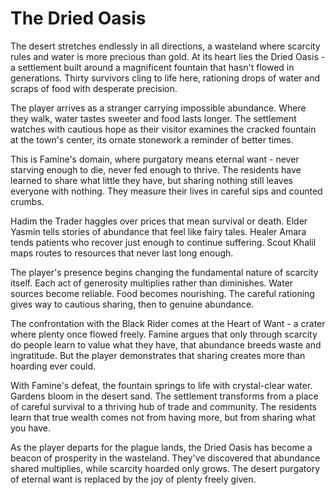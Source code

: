 # The Dried Oasis

The desert stretches endlessly in all directions, a wasteland where scarcity rules and water is more precious than gold. At its heart lies the Dried Oasis - a settlement built around a magnificent fountain that hasn't flowed in generations. Thirty survivors cling to life here, rationing drops of water and scraps of food with desperate precision.

The player arrives as a stranger carrying impossible abundance. Where they walk, water tastes sweeter and food lasts longer. The settlement watches with cautious hope as their visitor examines the cracked fountain at the town's center, its ornate stonework a reminder of better times.

This is Famine's domain, where purgatory means eternal want - never starving enough to die, never fed enough to thrive. The residents have learned to share what little they have, but sharing nothing still leaves everyone with nothing. They measure their lives in careful sips and counted crumbs.

Hadim the Trader haggles over prices that mean survival or death. Elder Yasmin tells stories of abundance that feel like fairy tales. Healer Amara tends patients who recover just enough to continue suffering. Scout Khalil maps routes to resources that never last long enough.

The player's presence begins changing the fundamental nature of scarcity itself. Each act of generosity multiplies rather than diminishes. Water sources become reliable. Food becomes nourishing. The careful rationing gives way to cautious sharing, then to genuine abundance.

The confrontation with the Black Rider comes at the Heart of Want - a crater where plenty once flowed freely. Famine argues that only through scarcity do people learn to value what they have, that abundance breeds waste and ingratitude. But the player demonstrates that sharing creates more than hoarding ever could.

With Famine's defeat, the fountain springs to life with crystal-clear water. Gardens bloom in the desert sand. The settlement transforms from a place of careful survival to a thriving hub of trade and community. The residents learn that true wealth comes not from having more, but from sharing what you have.

As the player departs for the plague lands, the Dried Oasis has become a beacon of prosperity in the wasteland. They've discovered that abundance shared multiplies, while scarcity hoarded only grows. The desert purgatory of eternal want is replaced by the joy of plenty freely given.